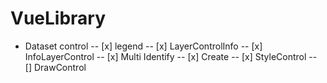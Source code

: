 # VueLibrary

- Dataset control
  -- [x] legend
  -- [x] LayerControlInfo
  -- [x] InfoLayerControl
  -- [x] Multi Identify
  -- [x] Create
  -- [x] StyleControl
  -- [] DrawControl
